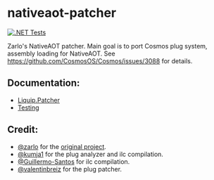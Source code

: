 # nativeaot-patcher
[![.NET Tests](https://github.com/valentinbreiz/nativeaot-patcher/actions/workflows/dotnet.yml/badge.svg?branch=main&event=push)](https://github.com/valentinbreiz/nativeaot-patcher/actions/workflows/dotnet.yml)
 
 Zarlo's NativeAOT patcher. Main goal is to port Cosmos plug system, assembly loading for NativeAOT. See https://github.com/CosmosOS/Cosmos/issues/3088 for details.

 ## Documentation:
 - [Liquip.Patcher](https://github.com/valentinbreiz/nativeaot-patcher/wiki/Liquip.Patcher)
 - [Testing](https://github.com/valentinbreiz/nativeaot-patcher/wiki/Testing)

 ## Credit:
 - [@zarlo](https://github.com/zarlo) for the [original project](https://gitlab.com/liquip/nativeaot-patcher).
 - [@kumja1](https://github.com/kumja1) for the plug analyzer and ilc compilation.
 - [@Guillermo-Santos](https://github.com/Guillermo-Santos) for ilc compilation.
 - [@valentinbreiz](https://github.com/valentinbreiz) for the plug patcher.

